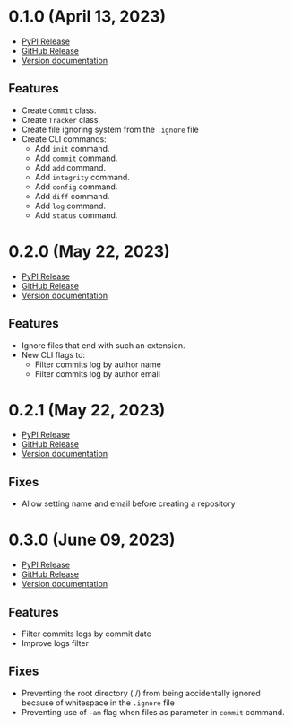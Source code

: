 # 0.1.0 (April 13, 2023)

- [PyPI Release](https://pypi.org/project/box-vcs/0.1.0)
- [GitHub Release](https://github.com/firlast/box/releases/tag/v0.1.0)
- [Version documentation](https://github.com/firlast/box/blob/master/docs/0.1.0.md)

## Features

- Create `Commit` class.
- Create `Tracker` class.
- Create file ignoring system from the `.ignore` file
- Create CLI commands:
  - Add `init` command.
  - Add `commit` command.
  - Add `add` command.
  - Add `integrity` command.
  - Add `config` command.
  - Add `diff` command.
  - Add `log` command.
  - Add `status` command.

# 0.2.0 (May 22, 2023)

- [PyPI Release](https://pypi.org/project/box-vcs/0.2.0)
- [GitHub Release](https://github.com/firlast/box/releases/tag/v0.2.0)
- [Version documentation](https://github.com/firlast/box/blob/master/docs/0.2.0.md)

## Features

- Ignore files that end with such an extension.
- New CLI flags to:
  - Filter commits log by author name
  - Filter commits log by author email

# 0.2.1 (May 22, 2023)

- [PyPI Release](https://pypi.org/project/box-vcs/0.2.1)
- [GitHub Release](https://github.com/firlast/box/releases/tag/v0.2.1)
- [Version documentation](https://github.com/firlast/box/blob/master/docs/0.2.0.md)

## Fixes

- Allow setting name and email before creating a repository

# 0.3.0 (June 09, 2023)

- [PyPI Release](https://pypi.org/project/box-vcs/0.3.0)
- [GitHub Release](https://github.com/firlast/box/releases/tag/v0.3.0)
- [Version documentation](https://github.com/firlast/box/blob/master/docs/0.3.0.md)

## Features

- Filter commits logs by commit date
- Improve logs filter

## Fixes

- Preventing the root directory (./) from being accidentally ignored because of whitespace in the `.ignore` file
- Preventing use of `-am` flag when files as parameter in `commit` command.